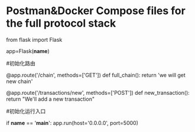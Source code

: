 # Postman&Docker Compose files for the full protocol stack

from flask import Flask 

app=Flask(__name__)

#初始化路由

@app.route('/chain', methods=['GET'])
def full_chain():
    return 'we will get new chain'

@app.route('/transactions/new', methods=['POST'])
def new_transaction():
    return "We'll add a new transaction"
 
#初始化运行入口

if __name__ == '__main__':
    app.run(host='0.0.0.0', port=5000)
